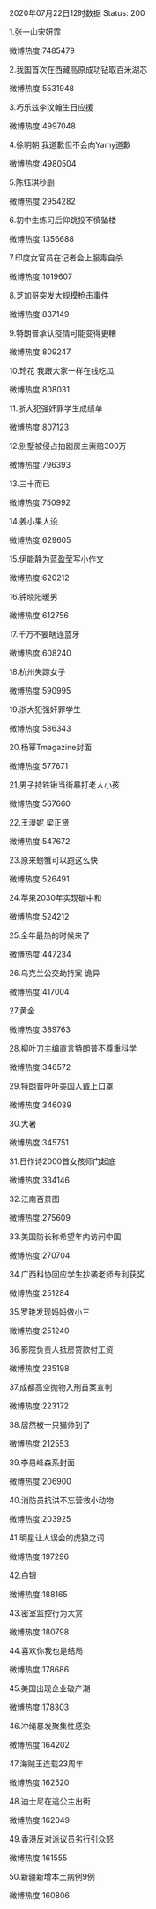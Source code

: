 2020年07月22日12时数据
Status: 200

1.张一山宋妍霏

微博热度:7485479

2.我国首次在西藏高原成功钻取百米湖芯

微博热度:5531948

3.巧乐兹李汶翰生日应援

微博热度:4997048

4.徐明朝 我道歉但不会向Yamy道歉

微博热度:4980504

5.陈钰琪秒删

微博热度:2954282

6.初中生练习后仰跳投不慎坠楼

微博热度:1356688

7.印度女官员在记者会上服毒自杀

微博热度:1019607

8.芝加哥突发大规模枪击事件

微博热度:837149

9.特朗普承认疫情可能变得更糟

微博热度:809247

10.玲花 我跟大家一样在线吃瓜

微博热度:808031

11.浙大犯强奸罪学生成绩单

微博热度:807123

12.别墅被侵占拍剧房主索赔300万

微博热度:796393

13.三十而已

微博热度:750992

14.姜小果人设

微博热度:629605

15.伊能静为蓝盈莹写小作文

微博热度:620212

16.钟晓阳暖男

微博热度:612756

17.千万不要瞎连蓝牙

微博热度:608240

18.杭州失踪女子

微博热度:590995

19.浙大犯强奸罪学生

微博热度:586343

20.杨幂Tmagazine封面

微博热度:577671

21.男子持铁锹当街暴打老人小孩

微博热度:567660

22.王漫妮 梁正贤

微博热度:547672

23.原来螃蟹可以跑这么快

微博热度:526491

24.苹果2030年实现碳中和

微博热度:524212

25.全年最热的时候来了

微博热度:447234

26.乌克兰公交劫持案 诡异

微博热度:417004

27.黄金

微博热度:389763

28.柳叶刀主编直言特朗普不尊重科学

微博热度:346572

29.特朗普呼吁美国人戴上口罩

微博热度:346039

30.大暑

微博热度:345751

31.日作诗2000首女孩师门起底

微博热度:334146

32.江南百景图

微博热度:275609

33.美国防长称希望年内访问中国

微博热度:270704

34.广西科协回应学生抄袭老师专利获奖

微博热度:251284

35.罗艳发现妈妈做小三

微博热度:251240

36.影院负责人抵房贷款付工资

微博热度:235198

37.成都高空抛物入刑首案宣判

微博热度:223172

38.居然被一只猫帅到了

微博热度:212553

39.李易峰森系封面

微博热度:206900

40.消防员抗洪不忘营救小动物

微博热度:203925

41.明星让人误会的虎狼之词

微博热度:197296

42.白银

微博热度:188165

43.密室监控行为大赏

微博热度:180798

44.喜欢你我也是结局

微博热度:178686

45.美国出现企业破产潮

微博热度:178303

46.冲绳暴发聚集性感染

微博热度:164202

47.海贼王连载23周年

微博热度:162520

48.迪士尼在逃公主出街

微博热度:162049

49.香港反对派议员劣行引众怒

微博热度:161555

50.新疆新增本土病例9例

微博热度:160806

